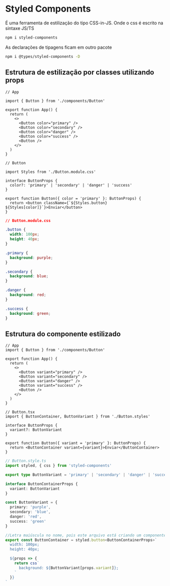 # Styled Components

É uma ferramenta de estilização do tipo CSS-in-JS. Onde o css é escrito na sintaxe JS/TS

```bash
npm i styled-components
```

As declarações de tipagens ficam em outro pacote

```bash
npm i @types/styled-components -D
```

## Estrutura de estilização por classes utilizando props

```tsx
// App

import { Button } from './components/Button'

export function App() {
  return (
    <>
      <Button color="primary" />
      <Button color="secondary" />
      <Button color="danger" />
      <Button color="success" />
      <Button />
    </>
  )
}
```

```tsx
// Button

import Styles from './Button.module.css'

interface ButtonProps {
  color?: 'primary' | 'secondary' | 'danger' | 'success'
}

export function Button({ color = 'primary' }: ButtonProps) {
  return <button className={`${Styles.button} ${Styles[color]}`}>Enviar</button>
}
```

```css
// Button.module.css

.button {
  width: 100px;
  height: 40px;
}

.primary {
  background: purple;
}

.secondary {
  background: blue;
}

.danger {
  background: red;
}

.success {
  background: green;
}
```

## Estrutura do componente estilizado

```tsx
// App
import { Button } from './components/Button'

export function App() {
  return (
    <>
      <Button variant="primary" />
      <Button variant="secondary" />
      <Button variant="danger" />
      <Button variant="success" />
      <Button />
    </>
  )
}
```

```tsx
// Button.tsx
import { ButtonContainer, ButtonVariant } from './Button.styles'

interface ButtonProps {
  variant?: ButtonVariant
}

export function Button({ variant = 'primary' }: ButtonProps) {
  return <ButtonContainer variant={variant}>Enviar</ButtonContainer>
}
```

```ts
// Button.style.ts
import styled, { css } from 'styled-components'

export type ButtonVariant = 'primary' | 'secondary' | 'danger' | 'success'

interface ButtonContainerProps {
  variant: ButtonVariant
}

const ButtonVariant = {
  primary: 'purple',
  secondary: 'blue',
  danger: 'red',
  success: 'green'
}

//Letra maiúscula no nome, pois este arquivo está criando um componente, de fato
export const ButtonContainer = styled.button<ButtonContainerProps>`
  width: 100px;
  height: 40px;

  ${props => {
    return css`
      background: ${ButtonVariant[props.variant]};
    `
  }}
`
```

